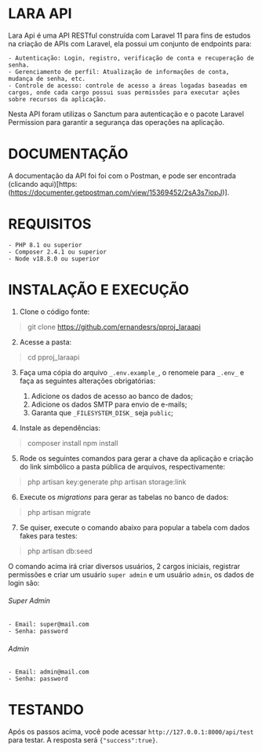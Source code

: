 # LARA API
Lara Api é uma API RESTful construída com Laravel 11 para fins de estudos na criação de APIs com Laravel, ela possui um conjunto de endpoints para:

    - Autenticação: Login, registro, verificação de conta e recuperação de senha.
    - Gerenciamento de perfil: Atualização de informações de conta, mudança de senha, etc.
    - Controle de acesso: controle de acesso a áreas logadas baseadas em cargos, onde cada cargo possui suas permissões para executar ações sobre recursos da aplicação.

Nesta API foram utilizas o Sanctum para autenticação e o pacote Laravel Permission para garantir a segurança das operações na aplicação.

# DOCUMENTAÇÃO
A documentação da API foi foi com o Postman, e pode ser encontrada (clicando aqui)[https:(https://documenter.getpostman.com/view/15369452/2sA3s7iopJ)].

# REQUISITOS
    - PHP 8.1 ou superior
    - Composer 2.4.1 ou superior
    - Node v18.8.0 ou superior

# INSTALAÇÃO E EXECUÇÃO
1. Clone o código fonte:
> git clone https://github.com/ernandesrs/pproj_laraapi

2. Acesse a pasta:
> cd pproj_laraapi

3. Faça uma cópia do arquivo `_.env.example_`, o renomeie para `_.env_` e faça as seguintes alterações obrigatórias:
    1. Adicione os dados de acesso ao banco de dados;
    2. Adicione os dados SMTP para envio de e-mails;
    3. Garanta que `_FILESYSTEM_DISK_` seja `public`;

4. Instale as dependências:
> composer install
> npm install

5. Rode os seguintes comandos para gerar a chave da aplicação e criação do link simbólico a pasta pública de arquivos, respectivamente:
> php artisan key:generate
> php artisan storage:link

6. Execute os _migrations_ para gerar as tabelas no banco de dados:
> php artisan migrate

7. Se quiser, execute o comando abaixo para popular a tabela com dados fakes para testes:
> php artisan db:seed

O comando acima irá criar diversos usuários, 2 cargos iniciais, registrar permissões e criar um usuário `super admin` e um usuário `admin`, os dados de login são:
###### Super Admin
    - Email: super@mail.com
    - Senha: password

###### Admin
    - Email: admin@mail.com
    - Senha: password

# TESTANDO
Após os passos acima, você pode acessar `http://127.0.0.1:8000/api/test` para testar. A resposta será `{"success":true}`.
